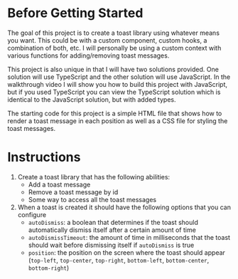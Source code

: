 # Before Getting Started

The goal of this project is to create a toast library using whatever means you want. This could be with a custom component, custom hooks, a combination of both, etc. I will personally be using a custom context with various functions for adding/removing toast messages.

This project is also unique in that I will have two solutions provided. One solution will use TypeScript and the other solution will use JavaScript. In the walkthrough video I will show you how to build this project with JavaScript, but if you used TypeScript you can view the TypeScript solution which is identical to the JavaScript solution, but with added types.

The starting code for this project is a simple HTML file that shows how to render a toast message in each position as well as a CSS file for styling the toast messages.

# Instructions

1. Create a toast library that has the following abilities:
   - Add a toast message
   - Remove a toast message by id
   - Some way to access all the toast messages
2. When a toast is created it should have the following options that you can configure
   - `autoDismiss`: a boolean that determines if the toast should automatically dismiss itself after a certain amount of time
   - `autoDismissTimeout`: the amount of time in milliseconds that the toast should wait before dismissing itself if `autoDismiss` is true
   - `position`: the position on the screen where the toast should appear (`top-left`, `top-center`, `top-right`, `bottom-left`, `bottom-center`, `bottom-right`)
